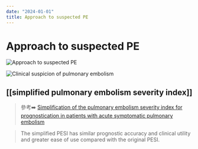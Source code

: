 ```yaml
---
date: "2024-01-01"
title: Approach to suspected PE
---
```


# Approach to suspected PE

![Approach to suspected PE](https://i.imgur.com/cJDix4z.png)

![Clinical suspicion of pulmonary embolism](https://i.imgur.com/2JHIGSm.png)

## [[simplified pulmonary embolism severity index]]

> 參考➡️ [Simplification of the pulmonary embolism severity index for prognostication in patients with acute symptomatic pulmonary embolism](https://jamanetwork.com/journals/jamainternalmedicine/article-abstract/775646)

> The simplified PESI has similar prognostic accuracy and clinical utility and greater ease of use compared with the original PESI.
